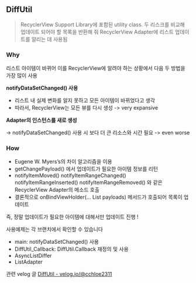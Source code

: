 ## DiffUtil
> RecyclerView Support Library에 포함된 utility class. 두 리스크를 비교해 업데이트 되어야 할 목록을 반환해 줘 RecyclerView Adapter에 리스트 업데이트를 알리는 데 사용됨

### Why
리스트 아이템이 바뀌어 이를 RecyclerView에 알려야 하는 상황에서 다음 두 방법을 가장 많이 사용

**notifyDataSetChanged() 사용**
- 리스트 내 실제 변화를 알지 못하고 모든 아이템이 바뀌었다고 생각
- 따라서, RecyclerView는 모든 뷰를 다시 생성 -> very expansive

**Adapter의 인스턴스를 새로 생성**

-> notifyDataSetChanged() 사용 시 보다 더 큰 리소스와 시간 필요 -> even worse
### How
- Eugene W. Myers’s의 차이 알고리즘을 이용
- getChangePayload() 에서 업데이트가 필요한 아이템 정보를 리턴
- notifyItemMoved()
notifyItemRangeChanged()
notifyItemRangeInserted()
notifyItemRangeRemoved()
와 같은 RecyclerView Adapter의 메소드 호출
- 결론적으로 onBindViewHolder(… List payloads) 메서드가 호출되어 목록이 업데이트

즉, 정말 업데이트가 필요한 아이템에 대해서만 업데이트 진행 !

사용예제는 각 브랜치에서 확인할 수 있습니다
- main: notifyDataSetChanged() 사용
- DiffUtil_Callback: DiffUtil.Callback 재정의 및 사용
- AsyncListDiffer
- ListAdapter

관련 velog 글
[DiffUtil - velog.io/@cchloe2311](https://velog.io/@cchloe2311/%EC%95%88%EB%93%9C%EB%A1%9C%EC%9D%B4%EB%93%9C-DiffUtil)
